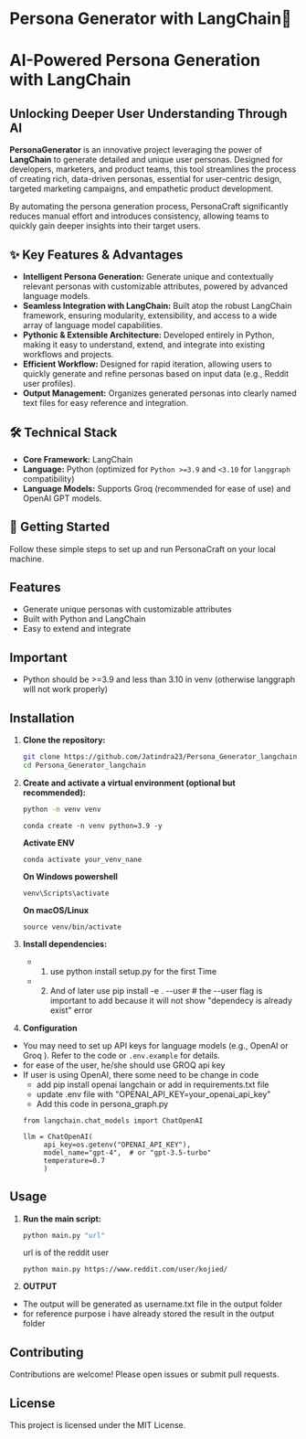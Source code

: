 # Persona Generator with LangChain🚀
# **AI-Powered Persona Generation with LangChain**

## Unlocking Deeper User Understanding Through AI

**PersonaGenerator** is an innovative project leveraging the power of **LangChain** to generate detailed and unique user personas. Designed for developers, marketers, and product teams, this tool streamlines the process of creating rich, data-driven personas, essential for user-centric design, targeted marketing campaigns, and empathetic product development.

By automating the persona generation process, PersonaCraft significantly reduces manual effort and introduces consistency, allowing teams to quickly gain deeper insights into their target users.

## ✨ Key Features & Advantages

* **Intelligent Persona Generation:** Generate unique and contextually relevant personas with customizable attributes, powered by advanced language models.
* **Seamless Integration with LangChain:** Built atop the robust LangChain framework, ensuring modularity, extensibility, and access to a wide array of language model capabilities.
* **Pythonic & Extensible Architecture:** Developed entirely in Python, making it easy to understand, extend, and integrate into existing workflows and projects.
* **Efficient Workflow:** Designed for rapid iteration, allowing users to quickly generate and refine personas based on input data (e.g., Reddit user profiles).
* **Output Management:** Organizes generated personas into clearly named text files for easy reference and integration.

## 🛠️ Technical Stack

* **Core Framework:** LangChain
* **Language:** Python (optimized for `Python >=3.9` and `<3.10` for `langgraph` compatibility)
* **Language Models:** Supports Groq (recommended for ease of use) and OpenAI GPT models.

## 🚀 Getting Started

Follow these simple steps to set up and run PersonaCraft on your local machine.
## Features

- Generate unique personas with customizable attributes
- Built with Python and LangChain
- Easy to extend and integrate

## Important

- Python should be >=3.9 and less than 3.10 in venv (otherwise langgraph will not work properly)


## Installation

1. **Clone the repository:**
    ```bash
    git clone https://github.com/Jatindra23/Persona_Generator_langchain.git
    cd Persona_Generator_langchain
    ```

2. **Create and activate a virtual environment (optional but recommended):**
    ```bash
    python -m venv venv
    ```

    ```conda
    conda create -n venv python=3.9 -y
    ```

    **Activate ENV**
    ```
    conda activate your_venv_nane
    ```
     **On Windows powershell**
    ```
    venv\Scripts\activate
    ```

    **On macOS/Linux**
    ```
    source venv/bin/activate
    ```

3. **Install dependencies:**
    - 1. use python install setup.py for the first Time
    - 2. And of later use pip install -e . --user # the --user flag is important to add because it will not show "dependecy is already exist" error

    

4. **Configuration**

- You may need to set up API keys for language models (e.g., OpenAI or Groq ). Refer to the code or `.env.example` for details.
- for ease of the user, he/she should use GROQ api key 
- If user is using OpenAI, there some need to be change in code 
   - add pip install openai langchain or add in requirements.txt file
   - update .env file with "OPENAI_API_KEY=your_openai_api_key"
   - Add this code in persona_graph.py 
   ```
   from langchain.chat_models import ChatOpenAI

   llm = ChatOpenAI(
        api_key=os.getenv("OPENAI_API_KEY"),
        model_name="gpt-4",  # or "gpt-3.5-turbo"
        temperature=0.7
        )
   ```

## Usage

1. **Run the main script:**
    ```bash
    python main.py "url"
    ```
    url is of the reddit user

    ```example
    python main.py https://www.reddit.com/user/kojied/
    ```

2. **OUTPUT**
- The output will be generated as username.txt file in the output folder
- for reference purpose i have already stored the result in the output folder

## Contributing

Contributions are welcome! Please open issues or submit pull requests.

## License

This project is licensed under the MIT License.

